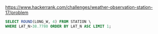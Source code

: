 https://www.hackerrank.com/challenges/weather-observation-station-17/problem

```sql
SELECT ROUND(LONG_W, 4) FROM STATION \
WHERE LAT_N>38.7780 ORDER BY LAT_N ASC LIMIT 1;
```

